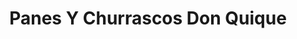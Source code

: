 ---
title: "Panes Y Churrascos Don Quique"
url: /mazatenango/panes-y-churrascos-don-quique/
shop: comodidad
---